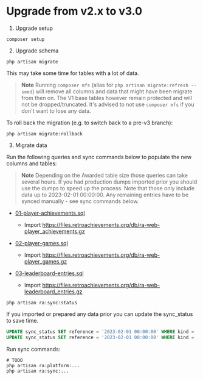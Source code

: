 # Upgrade from v2.x to v3.0

1. Upgrade setup

```shell
composer setup
```

2. Upgrade schema

```shell
php artisan migrate
```

This may take some time for tables with a lot of data.

> **Note**
> Running `composer mfs` (alias for `php artisan migrate:refresh --seed`) will remove all columns
> and data that might have been migrate from then on.
> The V1 base tables however remain protected and will not be dropped/truncated.
> It's advised to not use `composer mfs` if you don't want to lose any data.
 
To roll back the migration (e.g. to switch back to a pre-v3 branch):

```shell
php artisan migrate:rollback
```

3. Migrate data

Run the following queries and sync commands below to populate the new columns and tables:

> **Note**
> Depending on the Awarded table size those queries can take several hours.
> If you had production dumps imported prior you should use the dumps to speed up the process.
> Note that those only include data up to 2023-02-01 00:00:00. 
> Any remaining entries have to be synced manually - see sync commands below.

- [01-player-achievements.sql](upgrade-v2-to-v3-01-player-achievements.sql)
  - Import https://files.retroachievements.org/db/ra-web-player_achievements.gz

- [02-player-games.sql](upgrade-v2-to-v3-02-player-games.sql)
  - Import https://files.retroachievements.org/db/ra-web-player_games.gz

- [03-leaderboard-entries.sql](upgrade-v2-to-v3-03-leaderboard-entries.sql)
  - Import https://files.retroachievements.org/db/ra-web-leaderboard_entries.gz

```shell
php artisan ra:sync:status
```

If you imported or prepared any data prior you can update the sync_status to save time. 

```sql
UPDATE sync_status SET reference = '2023-02-01 00:00:00' WHERE kind = 'leaderboard_entries';
UPDATE sync_status SET reference = '2023-02-01 00:00:00' WHERE kind = 'player_achievements';
```

Run sync commands:

```shell
# TODO
php artisan ra:platform:...
php artisan ra:sync:...
```
